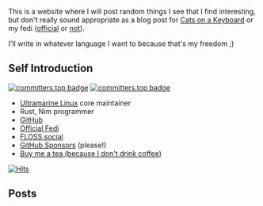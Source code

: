 This is a website where I will post random things I see that I find interesting, but don't really sound appropriate as a blog post
for [Cats on a Keyboard](https://blog.fyralabs.com/) or my fedi ([official](https://fedi.fyralabs.com/@madomado) or [not](https://floss.social/@madomado)).

I'll write in whatever language I want to because that's my freedom ;)

## Self Introduction

[![committers.top badge](https://user-badge.committers.top/hong_kong/madonuko.svg)](https://user-badge.committers.top/hong_kong/madonuko)
[![committers.top badge](https://user-badge.committers.top/hong_kong_public/madonuko.svg)](https://user-badge.committers.top/hong_kong_public/madonuko)

- [Ultramarine Linux](https://ultramarine-linux.org/) core maintainer
- Rust, Nim programmer
- [GitHub](https://github.com/madonuko)
- [Official Fedi](https://fedi.fyralabs.com/@madomado)
- [FLOSS.social](https://floss.social/@madomado)
- [GitHub Sponsors](https://github.com/sponsors/madonuko) (please!)
- [Buy me a tea (because I don't drink coffee)](https://www.buymeacoffee.com/madonuko)

[![Hits](https://hits.seeyoufarm.com/api/count/incr/badge.svg?url=https%3A%2F%2Fmadonuko.github.io&count_bg=%2379C83D&title_bg=%23555555&icon=&icon_color=%23E7E7E7&title=hits&edge_flat=false)](https://hits.seeyoufarm.com)

## Posts